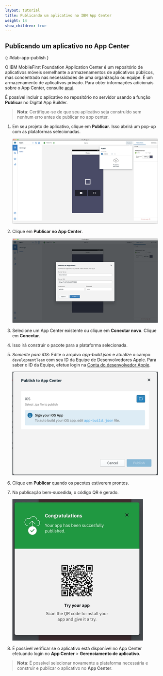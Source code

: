```yaml
---
layout: tutorial
title: Publicando um aplicativo no IBM App Center
weight: 14
show_children: true
---
```

<!-- NLS_CHARSET=UTF-8 -->

## Publicando um aplicativo no App Center
{: #dab-app-publish }

O IBM MobileFirst Foundation Application Center é um repositório de aplicativos móveis semelhante a armazenamentos de aplicativos públicos, mas concentrado nas necessidades de uma organização ou equipe. É um armazenamento de aplicativos privado. Para obter informações adicionais sobre o App Center, consulte [aqui](http://mobilefirstplatform.ibmcloud.com/tutorials/en/foundation/8.0/appcenter/app-center-tutorial/).

É possível incluir o aplicativo no repositório no servidor usando a função **Publicar** no Digital App Builder.

>**Nota**: Certifique-se de que seu aplicativo seja construído sem nenhum erro antes de publicar no app center.

1. Em seu projeto de aplicativo, clique em **Publicar**. Isso abrirá um pop-up com as plataformas selecionadas.

    ![Publicar](dab-publish.png)

2. Clique em **Publicar no App Center**.

    ![Publicar no App Center](dab-publish-app-center.png)

3. Selecione um App Center existente ou clique em **Conectar novo**. Clique em **Conectar**.
4. Isso irá construir o pacote para a plataforma selecionada.
5. *Somente para iOS*: Edite o arquivo *app-build.json* e atualize o campo `developmentTeam` com seu ID da Equipe de Desenvolvedores Apple. Para saber o ID da Equipe, efetue login na [Conta do desenvolvedor Apple](https://developer.apple.com/account/#/membership). 

    ![Publicar iOS](dab-publish-ios.png)

6. Clique em **Publicar** quando os pacotes estiverem prontos.
7. Na publicação bem-sucedida, o código QR é gerado.

    ![Publicar no código QR do App Center](dab-publish-code-scan.png)

8. É possível verificar se o aplicativo está disponível no App Center efetuando login no **App Center** > **Gerenciamento de aplicativo**.

>**Nota**: É possível selecionar novamente a plataforma necessária e construir e publicar o aplicativo no **App Center**.


